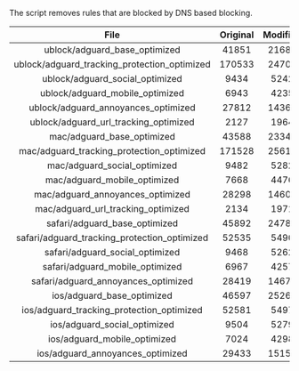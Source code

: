 The script removes rules that are blocked by DNS based blocking.


| File | Original | Modified |
|:----:|:-----:|:-----:|
| ublock/adguard_base_optimized | 41851 | 21685 |
| ublock/adguard_tracking_protection_optimized | 170533 | 24708 |
| ublock/adguard_social_optimized | 9434 | 5242 |
| ublock/adguard_mobile_optimized | 6943 | 4235 |
| ublock/adguard_annoyances_optimized | 27812 | 14364 |
| ublock/adguard_url_tracking_optimized | 2127 | 1964 |
| mac/adguard_base_optimized | 43588 | 23343 |
| mac/adguard_tracking_protection_optimized | 171528 | 25615 |
| mac/adguard_social_optimized | 9482 | 5282 |
| mac/adguard_mobile_optimized | 7668 | 4476 |
| mac/adguard_annoyances_optimized | 28298 | 14601 |
| mac/adguard_url_tracking_optimized | 2134 | 1971 |
| safari/adguard_base_optimized | 45892 | 24787 |
| safari/adguard_tracking_protection_optimized | 52535 | 5490 |
| safari/adguard_social_optimized | 9468 | 5262 |
| safari/adguard_mobile_optimized | 6967 | 4257 |
| safari/adguard_annoyances_optimized | 28419 | 14672 |
| ios/adguard_base_optimized | 46597 | 25262 |
| ios/adguard_tracking_protection_optimized | 52581 | 5497 |
| ios/adguard_social_optimized | 9504 | 5279 |
| ios/adguard_mobile_optimized | 7024 | 4298 |
| ios/adguard_annoyances_optimized | 29433 | 15156 |